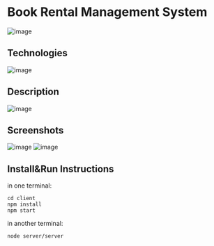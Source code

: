 # Book Rental Management System
![image](https://github.com/andratr/library/assets/64592227/9b057eb0-8dc0-41c0-be5a-4e34d77b06d3)


## Technologies 
![image](https://github.com/andratr/library/assets/64592227/74db2de0-ca10-4281-b91d-310dd0efab85)
## Description
![image](https://github.com/andratr/library/assets/64592227/0e195326-c19e-432c-89ff-41950cb03379)
## Screenshots
![image](https://github.com/andratr/bookstore/assets/64592227/e9814f19-c3df-4e09-abca-a3da508e8e8f)
![image](https://github.com/andratr/bookstore/assets/64592227/d111116d-f6c7-4e38-bfb2-972907efcf65)

## Install&Run Instructions

in one terminal:
````
cd client
npm install 
npm start
````
in another terminal:
````
node server/server
````


